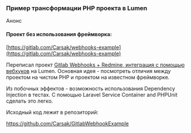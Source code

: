 ### Пример трансформации PHP проекта в Lumen
Анонс

#### Проект без использования фреймворка:
[https://gitlab.com/Carsak/webhooks-example](https://gitlab.com/Carsak/webhooks-example)

Переписал проект <a href="https://almat.su/gitlab-webhooks-redmine-integratsiya-s-pomoshhyu-vebhukov/" target="_blank" rel="noopener noreferrer">Gitlab Webhooks + Redmine, интеграция с помощью вебхуков</a> на Lumen. Основная идея - посмотреть отличия между проектом на чистом PHP и проектом на известном фреймворке.

Из побочных эффектов - возможность использования Dependency Injection в тестах. С помощью Laravel Service Container and PHPUnit сделать это легко.

Исходный код лежит в репозиторий:

<a href="https://github.com/Carsak/GitlabWebhookExample" target="_blank" rel="noopener noreferrer">https://github.com/Carsak/GitlabWebhookExample</a>
